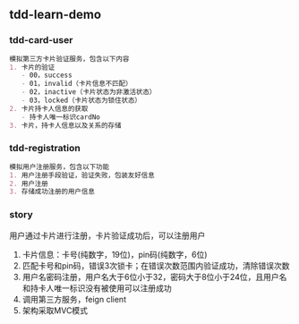 ## tdd-learn-demo
### tdd-card-user
```markdown
模拟第三方卡片验证服务，包含以下内容
1. 卡片的验证
   - 00，success
   - 01，invalid（卡片信息不匹配）
   - 02，inactive（卡片状态为非激活状态）
   - 03，locked（卡片状态为锁住状态）
2. 卡片持卡人信息的获取
   - 持卡人唯一标识cardNo
3. 卡片，持卡人信息以及关系的存储
```
### tdd-registration
```markdown
模拟用户注册服务，包含以下功能
1. 用户注册手段验证，验证失败，包装友好信息
2. 用户注册
3. 存储成功注册的用户信息
```
### story
用户通过卡片进行注册，卡片验证成功后，可以注册用户
1. 卡片信息：卡号(纯数字，19位)，pin码(纯数字，6位)
2. 匹配卡号和pin码，错误3次锁卡；在错误次数范围内验证成功，清除错误次数
3. 用户名密码注册，用户名大于6位小于32，密码大于8位小于24位，且用户名和持卡人唯一标识没有被使用可以注册成功
4. 调用第三方服务，feign client
5. 架构采取MVC模式
